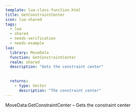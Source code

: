 ```yaml
---
template: lua-class-function.html
title: GetConstraintCenter
icon: lua-shared
tags:
  - lua
  - shared
  - needs-verification
  - needs-example
lua:
  library: MoveData
  function: GetConstraintCenter
  realm: shared
  description: "Gets the constraint center"
  
  
  returns:
    - type: Vector
      description: "The constraint center"
---
```


<div class="lua__search__keywords">
MoveData:GetConstraintCenter &#x2013; Gets the constraint center
</div>
